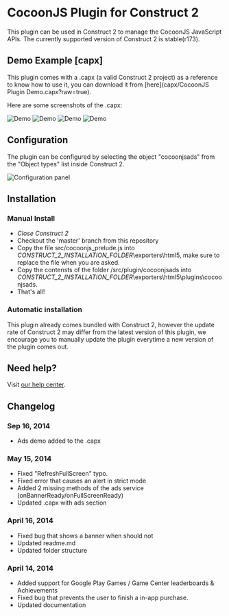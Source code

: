 CocoonJS Plugin for Construct 2
==================
This plugin can be used in Construct 2 to manage the CocoonJS JavaScript APIs. The currently supported version of Construct 2 is stable(r173).

## Demo Example [capx]
This plugin comes with a .capx (a valid Construct 2 project) as a reference to know how to use it, you can download it from [here](capx/CocoonJS Plugin Demo.capx?raw=true).

Here are some screenshots of the .capx:

![Demo](http://support.ludei.com/hc/en-us/article_attachments/200643378/Screen_Shot_2014-04-14_at_12.58.54.png)
![Demo](http://support.ludei.com/hc/en-us/article_attachments/200697397/social_actions.png)
![Demo](http://support.ludei.com/hc/en-us/article_attachments/200694983/social_login_leaderboard.png)
![Demo](http://oi59.tinypic.com/28asrih.jpg)

## Configuration
The plugin can be configured by selecting the object "cocoonjsads" from the "Object types" list inside Construct 2.

![Configuration panel](http://support.ludei.com/hc/en-us/article_attachments/200687973/Screen_Shot_2014-04-14_at_13.10.28.png)
## Installation
### Manual Install
* *Close Construct 2*
* Checkout the 'master' branch from this repository
* Copy the file src/cocoonjs_prelude.js into *_CONSTRUCT_2_INSTALLATION_FOLDER_*\exporters\html5\, make sure to replace the file when you are asked.
* Copy the contensts of the folder /src/plugin/cocoonjsads into *_CONSTRUCT_2_INSTALLATION_FOLDER_*\exporters\html5\plugins\cocoonjsads.
* That's all!

### Automatic installation
This plugin already comes bundled with Construct 2, however the update rate of Construct 2 may differ from the latest version of this plugin, we encourage you to manually update the plugin everytime a new version of the plugin comes out.
## Need help?
Visit [our help center](https://support.ludei.com).
## Changelog

### Sep 16, 2014
* Ads demo added to the .capx

### May 15, 2014
* Fixed "RefreshFullScreen" typo.
* Fixed error that causes an alert in strict mode
* Added 2 missing methods of the ads service (onBannerReady/onFullScreenReady)
* Updated .capx with ads section

### April 16, 2014
* Fixed bug that shows a banner when should not
* Updated readme.md
* Updated folder structure

### April 14, 2014
* Added support for Google Play Games / Game Center leaderboards & Achievements
* Fixed bug that prevents the user to finish a in-app purchase.
* Updated documentation
